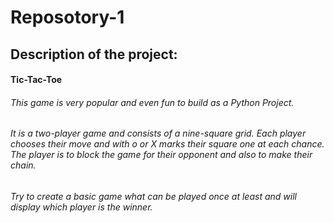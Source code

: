 # Reposotory-1

## Description of the project:

#### Tic-Tac-Toe 
###### This game is very  popular and even fun to build as a Python Project.
###### It is a two-player game and consists of a nine-square grid. Each player chooses their move and with o or X marks their square one at each chance. The player is to block the game for their opponent and also to make their chain. 
###### Try to create a basic game what can be played once at least and will display which player is the winner.
